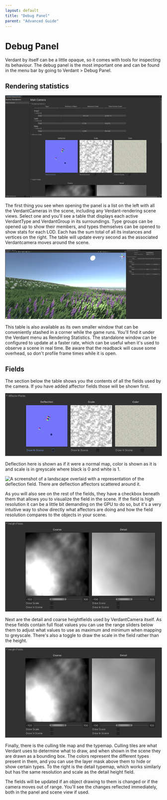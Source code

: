 ```yaml
---
layout: default
title: "Debug Panel"
parent: "Advanced Guide"
---
```


# Debug Panel

Verdant by itself can be a little opaque, so it comes with tools for inspecting its behaviour. The debug panel is the most important one and can be found in the menu bar by going to Verdant > Debug Panel. 

## Rendering statistics

![A screenshot of the Verdant Debug Panel](Media/VerdantDebugPanelHeader.png "Verdant Debug Panel")

The first thing you see when opening the panel is a list on the left with all the VerdantCameras in the scene, including any Verdant-rendering scene views. Select one and you'll see a table that displays each active VerdantType and VerdantGroup in its surroundings. Type groups can be opened up to show their members, and types themselves can be opened to show stats for each LOD. Each has the sum total of all its instances and vertices on the right. The table will update every second as the associated Verdantcamera moves around the scene.

![A screenshot of the Scene View rendering a landscape with the rendering statistics window attached on the right](Media/VerdantRenderingStatisticsWindow.png "Rendering Statistics Window")

This table is also available as its own smaller window that can be conveniently stashed in a corner while the game runs. You'll find it under the Verdant menu as Rendering Statistics. The standalone window can be configured to update at a faster rate, which can be useful when it's used to observe a scene in real time. Be aware that the readback will cause some overhead, so don't profile frame times while it is open.

## Fields

The section below the table shows you the contents of all the fields used by the camera. If you have added affector fields those will be shown first.

![A screenshot of the Verdant Debug Panel showing the affector fields on Main Camera](Media/VerdantDebugPanelAffectorFields.png "Verdant Debug Panel Affector Fields")

Deflection here is shown as if it were a normal map, color is shown as it is and scale is in greyscale where black is 0 and white is 1. 

![A screenshot of a landscape overlaid with a representation of the deflection field. There are deflection affectors scattered around it.](Media/VerdantDebugPanelDeflectionFieldInScene.png "Deflection Field drawn in Scene")

As you will also see on the rest of the fields, they have a checkbox beneath them that allows you to visualize the field in the scene. If the field is high resolution it can be a little bit demanding on the GPU to do so, but it's a very intuitive way to show directly what affectors are doing and how the field resolution compares to the objects in your scene. 

![A screenshot of the Verdant Debug Panel showing the height fields on Main Camera](Media/VerdantDebugPanelHeightFields.png "Verdant Debug Panel Height Fields")

Next are the detail and coarse heightfields used by VerdantCamera itself. As these fields contain full float values you can use the range sliders below them to adjust what values to use as maximum and minimum when mapping to greyscale. There's also a toggle to draw the scale in the field rather than the height. 

![A screenshot of the Verdant Debug Panel showing the type fields on Main Camera](Media/VerdantDebugPanelHeightFields.png "Verdant Debug Panel Type Fields")

Finally, there is the culling tile map and the typemap. Culling tiles are what Verdant uses to determine what to draw, and when shown in the scene they are drawn as a bounding box. The colors represent the different types present in them, and you can use the layer mask above them to hide or show certain types. To the right is the detail typemap, which works similarly but has the same resolution and scale as the detail height field.

The fields will be updated if an object drawing to them is changed or if the camera moves out of range. You'll see the changes reflected immediately, both in the panel and scene view if used.